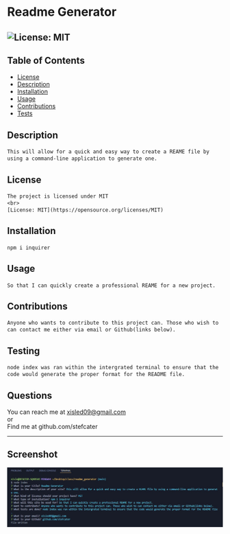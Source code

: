 
  
  # Readme Generator

  ![License: MIT](https://img.shields.io/badge/License-MIT-yellow.svg)
  ----
  ## Table of Contents
  - [License](#license)
  - [Description](#description)
  - [Installation](#installation)
  - [Usage](#usage)
  - [Contributions](#contributing)
  - [Tests](#testing)
  
  ## Description
    This will allow for a quick and easy way to create a REAME file by using a command-line application to generate one.

  ## License
  
    The project is licensed under MIT
    <br>
    [License: MIT](https://opensource.org/licenses/MIT)

  ## Installation
    npm i inquirer

  ## Usage
    So that I can quickly create a professional REAME for a new project.

  ## Contributions
    Anyone who wants to contribute to this project can. Those who wish to can contact me either via email or Github(links below).

  ## Testing
    node index was ran within the intergrated terminal to ensure that the code would generate the proper format for the README file.

  ## Questions
   You can reach me at xisled09@gmail.com
   <br>
   or
   <br>
   Find me at github.com/stefcater

  ----
    
  ## Screenshot
  ![Screenshot of terminal](./img/readmegen.jpg)